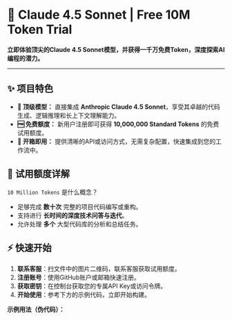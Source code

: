 # 🚀 Claude 4.5 Sonnet | Free 10M Token Trial

**立即体验顶尖的Claude 4.5 Sonnet模型，并获得一千万免费Token，深度探索AI编程的潜力。**

---

## ✨ 项目特色

- **🤖 顶级模型：** 直接集成 **Anthropic Claude 4.5 Sonnet**，享受其卓越的代码生成、逻辑推理和长上下文理解能力。
- **🆓 免费额度：** 新用户注册即可获得 **10,000,000 Standard Tokens** 的免费试用额度。
- **🔧 开箱即用：** 提供清晰的API或访问方式，无需复杂配置，快速集成到您的工作流中。

## 🎯 试用额度详解

`10 Million Tokens` 是什么概念？
- 足够完成 **数十次** 完整的项目代码编写或重构。
- 支持进行 **长时间的深度技术问答与迭代**。
- 允许处理 **多个** 大型代码库的分析和总结任务。

## ⚡ 快速开始

1.  **联系客服**：扫文件中的图片二维码，联系客服获取试用额度。
2.  **注册账号**：使用GitHub账户或邮箱快速注册。
3.  **获取密钥**：在控制台获取您的专属API Key或访问令牌。
4.  **开始使用**：参考下方的示例代码，立即开始构建。

**示例用法（伪代码）：**